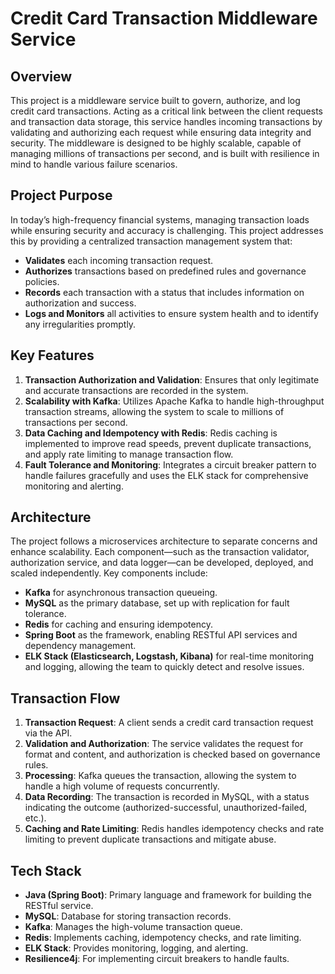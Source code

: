 # Credit Card Transaction Middleware Service

## Overview

This project is a middleware service built to govern, authorize, and log credit card transactions. Acting as a critical link between the client requests and transaction data storage, this service handles incoming transactions by validating and authorizing each request while ensuring data integrity and security. The middleware is designed to be highly scalable, capable of managing millions of transactions per second, and is built with resilience in mind to handle various failure scenarios.

## Project Purpose

In today’s high-frequency financial systems, managing transaction loads while ensuring security and accuracy is challenging. This project addresses this by providing a centralized transaction management system that:
- **Validates** each incoming transaction request.
- **Authorizes** transactions based on predefined rules and governance policies.
- **Records** each transaction with a status that includes information on authorization and success.
- **Logs and Monitors** all activities to ensure system health and to identify any irregularities promptly.

## Key Features

1. **Transaction Authorization and Validation**: Ensures that only legitimate and accurate transactions are recorded in the system.
2. **Scalability with Kafka**: Utilizes Apache Kafka to handle high-throughput transaction streams, allowing the system to scale to millions of transactions per second.
3. **Data Caching and Idempotency with Redis**: Redis caching is implemented to improve read speeds, prevent duplicate transactions, and apply rate limiting to manage transaction flow.
4. **Fault Tolerance and Monitoring**: Integrates a circuit breaker pattern to handle failures gracefully and uses the ELK stack for comprehensive monitoring and alerting.

## Architecture

The project follows a microservices architecture to separate concerns and enhance scalability. Each component—such as the transaction validator, authorization service, and data logger—can be developed, deployed, and scaled independently. Key components include:

- **Kafka** for asynchronous transaction queueing.
- **MySQL** as the primary database, set up with replication for fault tolerance.
- **Redis** for caching and ensuring idempotency.
- **Spring Boot** as the framework, enabling RESTful API services and dependency management.
- **ELK Stack (Elasticsearch, Logstash, Kibana)** for real-time monitoring and logging, allowing the team to quickly detect and resolve issues.

## Transaction Flow

1. **Transaction Request**: A client sends a credit card transaction request via the API.
2. **Validation and Authorization**: The service validates the request for format and content, and authorization is checked based on governance rules.
3. **Processing**: Kafka queues the transaction, allowing the system to handle a high volume of requests concurrently.
4. **Data Recording**: The transaction is recorded in MySQL, with a status indicating the outcome (authorized-successful, unauthorized-failed, etc.).
5. **Caching and Rate Limiting**: Redis handles idempotency checks and rate limiting to prevent duplicate transactions and mitigate abuse.

## Tech Stack

- **Java (Spring Boot)**: Primary language and framework for building the RESTful service.
- **MySQL**: Database for storing transaction records.
- **Kafka**: Manages the high-volume transaction queue.
- **Redis**: Implements caching, idempotency checks, and rate limiting.
- **ELK Stack**: Provides monitoring, logging, and alerting.
- **Resilience4j**: For implementing circuit breakers to handle faults.

